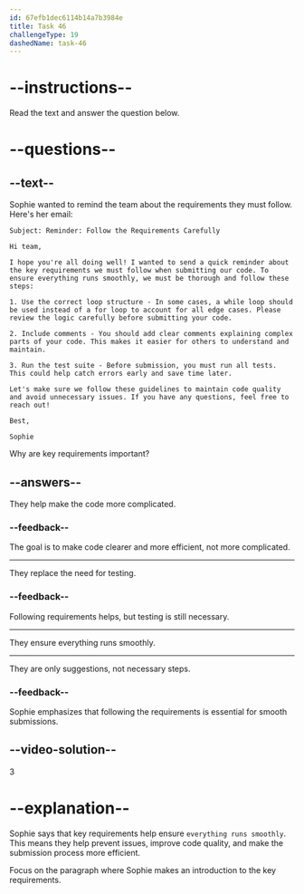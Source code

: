 ```yaml
---
id: 67efb1dec6114b14a7b3984e
title: Task 46
challengeType: 19
dashedName: task-46
---
```


<!-- READING -->

# --instructions--

Read the text and answer the question below.

# --questions--

## --text--

Sophie wanted to remind the team about the requirements they must follow. Here's her email:

`Subject: Reminder: Follow the Requirements Carefully`

`Hi team,`

`I hope you're all doing well! I wanted to send a quick reminder about the key requirements we must follow when submitting our code. To ensure everything runs smoothly, we must be thorough and follow these steps:`

`1. Use the correct loop structure - In some cases, a while loop should be used instead of a for loop to account for all edge cases. Please review the logic carefully before submitting your code.`

`2. Include comments - You should add clear comments explaining complex parts of your code. This makes it easier for others to understand and maintain.`

`3. Run the test suite - Before submission, you must run all tests. This could help catch errors early and save time later.`

`Let's make sure we follow these guidelines to maintain code quality and avoid unnecessary issues. If you have any questions, feel free to reach out!`

`Best,`

`Sophie`

Why are key requirements important?

## --answers--

They help make the code more complicated.

### --feedback--

The goal is to make code clearer and more efficient, not more complicated.

---

They replace the need for testing.

### --feedback--

Following requirements helps, but testing is still necessary.

---

They ensure everything runs smoothly.

---

They are only suggestions, not necessary steps.

### --feedback--

Sophie emphasizes that following the requirements is essential for smooth submissions.

## --video-solution--

3

# --explanation--

Sophie says that key requirements help ensure `everything runs smoothly`. This means they help prevent issues, improve code quality, and make the submission process more efficient.

Focus on the paragraph where Sophie makes an introduction to the key requirements.
